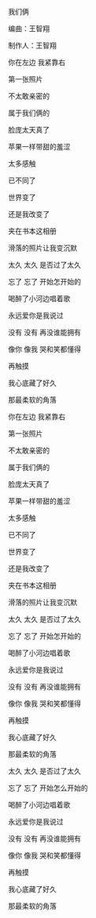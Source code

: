 我们俩

编曲：王智翔

制作人：王智翔

你在左边 我紧靠右	

第一张照片

不太敢亲密的

属于我们俩的

脸庞太天真了

苹果一样带甜的羞涩

太多感触

已不同了

世界变了

还是我改变了

夹在书本这相册

滑落的照片让我变沉默

太久 太久 是否过了太久

忘了 忘了 开始怎开始的

喝醉了小河边唱着歌

永远爱你是我说过

没有 没有 再没谁能拥有

像你 像我 哭和笑都懂得

再触摸

我心底藏了好久

那最柔软的角落

你在左边 我紧靠右

第一张照片

不太敢亲密的

属于我们俩的

脸庞太天真了

苹果一样带甜的羞涩

太多感触

已不同了

世界变了

还是我改变了

夹在书本这相册

滑落的照片让我变沉默

太久 太久 是否过了太久

忘了 忘了 开始怎开始的

喝醉了小河边唱着歌

永远爱你是我说过

没有 没有 再没谁能拥有

像你 像我 哭和笑都懂得

再触摸

我心底藏了好久

那最柔软的角落

太久 太久 是否过了太久

忘了 忘了 开始怎么开始的

喝醉了小河边唱着歌

永远爱你是我说过

没有 没有 再没谁能拥有

像你 像我 哭和笑都懂得

再触摸

我心底藏了好久

那最柔软的角落